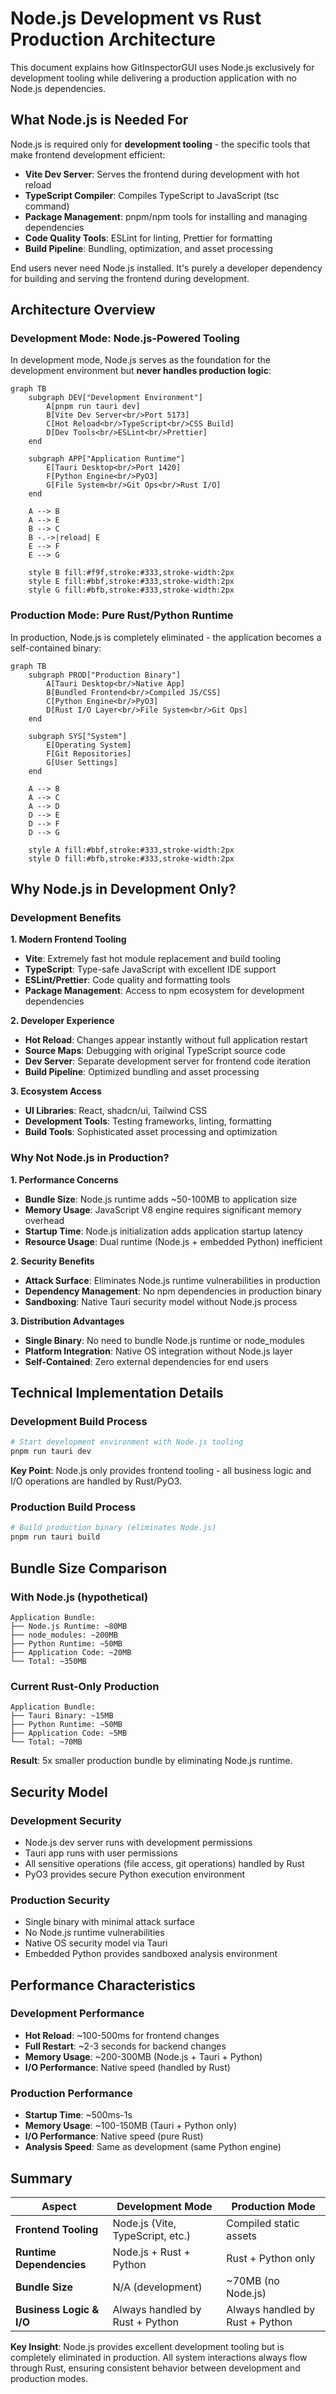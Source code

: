 # Node.js Development vs Rust Production Architecture

This document explains how GitInspectorGUI uses Node.js exclusively for development
tooling while delivering a production application with no Node.js dependencies.

## What Node.js is Needed For

Node.js is required only for **development tooling** - the specific tools that make
frontend development efficient:

- **Vite Dev Server**: Serves the frontend during development with hot reload
- **TypeScript Compiler**: Compiles TypeScript to JavaScript (tsc command)
- **Package Management**: pnpm/npm tools for installing and managing dependencies
- **Code Quality Tools**: ESLint for linting, Prettier for formatting
- **Build Pipeline**: Bundling, optimization, and asset processing

End users never need Node.js installed. It's purely a developer dependency for building
and serving the frontend during development.

## Architecture Overview

### Development Mode: Node.js-Powered Tooling

In development mode, Node.js serves as the foundation for the development environment
but **never handles production logic**:

```mermaid
graph TB
    subgraph DEV["Development Environment"]
        A[pnpm run tauri dev]
        B[Vite Dev Server<br/>Port 5173]
        C[Hot Reload<br/>TypeScript<br/>CSS Build]
        D[Dev Tools<br/>ESLint<br/>Prettier]
    end

    subgraph APP["Application Runtime"]
        E[Tauri Desktop<br/>Port 1420]
        F[Python Engine<br/>PyO3]
        G[File System<br/>Git Ops<br/>Rust I/O]
    end

    A --> B
    A --> E
    B --> C
    B -.->|reload| E
    E --> F
    E --> G

    style B fill:#f9f,stroke:#333,stroke-width:2px
    style E fill:#bbf,stroke:#333,stroke-width:2px
    style G fill:#bfb,stroke:#333,stroke-width:2px
```

### Production Mode: Pure Rust/Python Runtime

In production, Node.js is completely eliminated - the application becomes a
self-contained binary:

```mermaid
graph TB
    subgraph PROD["Production Binary"]
        A[Tauri Desktop<br/>Native App]
        B[Bundled Frontend<br/>Compiled JS/CSS]
        C[Python Engine<br/>PyO3]
        D[Rust I/O Layer<br/>File System<br/>Git Ops]
    end

    subgraph SYS["System"]
        E[Operating System]
        F[Git Repositories]
        G[User Settings]
    end

    A --> B
    A --> C
    A --> D
    D --> E
    D --> F
    D --> G

    style A fill:#bbf,stroke:#333,stroke-width:2px
    style D fill:#bfb,stroke:#333,stroke-width:2px
```

## Why Node.js in Development Only?

### Development Benefits

**1. Modern Frontend Tooling**

- **Vite**: Extremely fast hot module replacement and build tooling
- **TypeScript**: Type-safe JavaScript with excellent IDE support
- **ESLint/Prettier**: Code quality and formatting tools
- **Package Management**: Access to npm ecosystem for development dependencies

**2. Developer Experience**

- **Hot Reload**: Changes appear instantly without full application restart
- **Source Maps**: Debugging with original TypeScript source code
- **Dev Server**: Separate development server for frontend code iteration
- **Build Pipeline**: Optimized bundling and asset processing

**3. Ecosystem Access**

- **UI Libraries**: React, shadcn/ui, Tailwind CSS
- **Development Tools**: Testing frameworks, linting, formatting
- **Build Tools**: Sophisticated asset processing and optimization

### Why Not Node.js in Production?

**1. Performance Concerns**

- **Bundle Size**: Node.js runtime adds ~50-100MB to application size
- **Memory Usage**: JavaScript V8 engine requires significant memory overhead
- **Startup Time**: Node.js initialization adds application startup latency
- **Resource Usage**: Dual runtime (Node.js + embedded Python) inefficient

**2. Security Benefits**

- **Attack Surface**: Eliminates Node.js runtime vulnerabilities in production
- **Dependency Management**: No npm dependencies in production binary
- **Sandboxing**: Native Tauri security model without Node.js process

**3. Distribution Advantages**

- **Single Binary**: No need to bundle Node.js runtime or node_modules
- **Platform Integration**: Native OS integration without Node.js layer
- **Self-Contained**: Zero external dependencies for end users

## Technical Implementation Details

### Development Build Process

```bash
# Start development environment with Node.js tooling
pnpm run tauri dev
```

**Key Point**: Node.js only provides frontend tooling - all business logic and I/O
operations are handled by Rust/PyO3.

### Production Build Process

```bash
# Build production binary (eliminates Node.js)
pnpm run tauri build
```

## Bundle Size Comparison

### With Node.js (hypothetical)

```
Application Bundle:
├── Node.js Runtime: ~80MB
├── node_modules: ~200MB
├── Python Runtime: ~50MB
├── Application Code: ~20MB
└── Total: ~350MB
```

### Current Rust-Only Production

```
Application Bundle:
├── Tauri Binary: ~15MB
├── Python Runtime: ~50MB
├── Application Code: ~5MB
└── Total: ~70MB
```

**Result**: 5x smaller production bundle by eliminating Node.js runtime.

## Security Model

### Development Security

- Node.js dev server runs with development permissions
- Tauri app runs with user permissions
- All sensitive operations (file access, git operations) handled by Rust
- PyO3 provides secure Python execution environment

### Production Security

- Single binary with minimal attack surface
- No Node.js runtime vulnerabilities
- Native OS security model via Tauri
- Embedded Python provides sandboxed analysis environment

## Performance Characteristics

### Development Performance

- **Hot Reload**: ~100-500ms for frontend changes
- **Full Restart**: ~2-3 seconds for backend changes
- **Memory Usage**: ~200-300MB (Node.js + Tauri + Python)
- **I/O Performance**: Native speed (handled by Rust)

### Production Performance

- **Startup Time**: ~500ms-1s
- **Memory Usage**: ~100-150MB (Tauri + Python only)
- **I/O Performance**: Native speed (pure Rust)
- **Analysis Speed**: Same as development (same Python engine)

## Summary

| Aspect                   | Development Mode                 | Production Mode                 |
| ------------------------ | -------------------------------- | ------------------------------- |
| **Frontend Tooling**     | Node.js (Vite, TypeScript, etc.) | Compiled static assets          |
| **Runtime Dependencies** | Node.js + Rust + Python          | Rust + Python only              |
| **Bundle Size**          | N/A (development)                | ~70MB (no Node.js)              |
| **Business Logic & I/O** | Always handled by Rust + Python  | Always handled by Rust + Python |

**Key Insight**: Node.js provides excellent development tooling but is completely
eliminated in production. All system interactions always flow through Rust, ensuring
consistent behavior between development and production modes.
